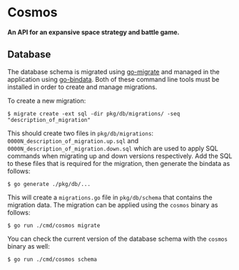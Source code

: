 # Cosmos

**An API for an expansive space strategy and battle game.**

## Database

The database schema is migrated using [go-migrate](https://github.com/golang-migrate/migrate) and managed in the application using [go-bindata](https://github.com/kevinburke/go-bindata). Both of these command line tools must be installed in order to create and manage migrations.

To create a new migration:

```
$ migrate create -ext sql -dir pkg/db/migrations/ -seq "description_of_migration"
```

This should create two files in `pkg/db/migrations`: `0000N_description_of_migration.up.sql` and `0000N_description_of_migration.down.sql` which are used to apply SQL commands when migrating up and down versions respectively. Add the SQL to these files that is required for the migration, then generate the bindata as follows:

```
$ go generate ./pkg/db/...
```

This will create a `migrations.go` file in `pkg/db/schema` that contains the migration data. The migration can be applied using the `cosmos` binary as follows:

```
$ go run ./cmd/cosmos migrate
```

You can check the current version of the database schema with the `cosmos` binary as well:

```
$ go run ./cmd/cosmos schema
```